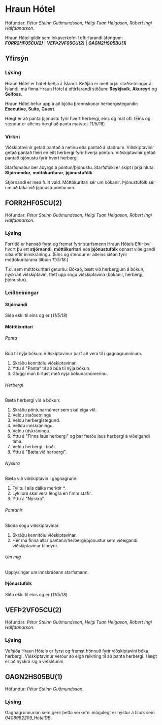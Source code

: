# Hraun Hótel

Höfundar: *Pétur Steinn Guðmundsson, Helgi Tuan Helgason, Róbert Ingi Hálfdanarson.*

Hraun Hótel gildir sem lokaverkefni í eftirfarandi áföngum: **_FORR2HF05CU(2)_** | **_VEFÞ2VF05CU(2)_** | **_GAGN2HS05BU(1)_**

## Yfirsýn

### Lýsing
Hraun Hótel er hótel-keðja á Íslandi. Keðjan er með þrjár staðsetningar
á Íslandi, má finna Hraun Hótel á eftirfarandi stöðum: **Reykjavík**, **Akureyri** og **Selfoss**.

Hraun Hótel hefur upp á að bjóða þrennskonar herbergistegundir: **Executive**, **Suite**, **Guest**.

Hægt er að panta þjónustu fyrir hvert herbergi, eins og mat ofl. (Eins og stendur er aðeins hægt að panta matvæli *11/5/18*)

### Virkni

Viðskiptavinir getað pantað á netinu eða pantað á staðnum.
Viðskiptavinir getað pantað fleiri en eitt herbergi fyrir hverja pöntun.
Viðskiptavinir getað pantað þjónustu fyrir hvert herbergi.

Starfsmaður ber ábyrgð á pöntun/þjónustu.
Starfsfólki er skipt í þrjá hluta: **Stjórnendur**, **móttökuritarar**, **þjónustufólk**.

Stjórnandi er með fullt vald.
Móttökuritari sér um bókanir.
Þjónustufólk sér um að taka við þjónustupöntunum.

## FORR2HF05CU(2)
Höfundar: *Pétur Steinn Guðmundsson, Helgi Tuan Helgason, Róbert Ingi Hálfdanarson.*

### Lýsing
Forritið er hannað fyrst og fremst fyrir starfsmenn Hraun Hótels
Eftir því hvort þú ert **stjórnandi**, **móttökuritari** eða **þjónustufólk** opnast viðeigandi síða eftir innskráningu. (Eins og stendur er aðeins síðan fyrir móttökuritarana tilbúin *11/5/18*.)

T.d. sem móttökuritari geturðu: Bókað, bætt við herbergjum á bókun, nýskráð viðskiptavin, flett upp sögu viðskiptavina (bókanir, herbergi, þjónustur).

### Leiðbeiningar
#### Stjórnandi
Síða ekki til eins og er (*11/5/18*)

#### Móttökuritari
###### Panta
Búa til nýja bókun:
Viðskiptavinur þarf að vera til í gagnagrunninum.
1. Skráðu kennitölu viðskiptavinar.
2. Ýttu á "Panta" til að búa til nýja bókun.
3. Gluggi mun birtast með nýja bókunarnúmerinu.

###### Herbergi
Bæta herbergi við á bókun:
1. Skráðu pöntunarnúmer sem skal eiga við.
2. Veldu staðsetningu.
3. Veldu herbergistegund.
4. Velldu innskráningu.
5. Veldu útskráningu.
6. Ýttu á "Finna laus herbergi" og þar færðu laus herbergi á viðeigandi tíma.
7. Veldu herbergi í boði.
8. Ýttu á "Bæta við herbergi".

###### Nýskrá
Bæta við viðskiptavin í gagnagrunn:
1. Fylltu í alla dálka merktir *\**.
2. Lykilorð skal vera lengra en fimm stafir.
3. Ýttu á "Nýskrá".

###### Pantanir
Skoða sögu viðskiptavinar:
1. Skráðu kennitölu viðskiptavinar.
2. Hér má finna allar pantanir/herbergi/þjónustur sem viðeigandi viðskiptavinur tilheyrir.


###### Um mig
Upplýsingar um innskráðann starfsmann.

#### Þjónustufólk
Síða ekki til eins og er (*11/5/18*)



## VEFÞ2VF05CU(2)
Höfundar: *Pétur Steinn Guðmundsson, Helgi Tuan Helgason, Róbert Ingi Hálfdanarson.*

### Lýsing
Vefsíða Hraun Hótels er fyrst og fremst hönnuð fyrir viðskiptavini bóka herbergi.
Viðskiptavinur verður að eiga reikning til að panta herbergi.
Hægt er að nýskrá sig á vefsíðunni.


## GAGN2HS05BU(1)
Höfundur: *Pétur Steinn Guðmundsson.*

### Lýsing
Gagnagrunnurinn sem gerir þetta verkefni mögulegt er hýstur á *tsuts* sem *0408982209_HotelDB*.
